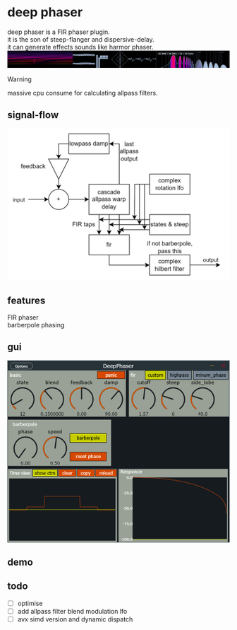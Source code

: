 # deep phaser
deep phaser is a FIR phaser plugin.  
it is the son of steep-flanger and dispersive-delay.  
it can generate effects sounds like harmor phaser.  
![FX](effects.png)

> [!WARNING]  
> massive cpu consume for calculating allpass filters.  

## signal-flow
![alt text](image.png)

## features
FIR phaser  
barberpole phasing  

## gui
![GUI](gui.png)

## demo

## todo
-[ ] optimise  
-[ ] add allpass filter blend modulation lfo  
-[ ] avx simd version and dynamic dispatch  